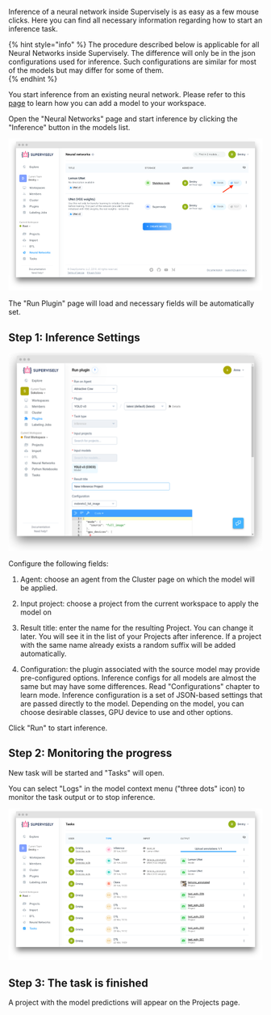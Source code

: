 Inference of a neural network inside Supervisely is as easy as a few mouse clicks. Here you can find all necessary information regarding how to start an inference task. 

{% hint style="info" %}
The procedure described below is applicable for all Neural Networks inside Supervisely. The difference will only be in the json configurations used for inference. Such configurations are similar for most of the models but may differ for some of them.  
{% endhint %}



You start inference from an existing neural network. Please refer to this [page](../my-models/my-models.md) to learn how you can add a model to your workspace.

Open the "Neural Networks" page and start inference by clicking the "Inference" button in the models list.



![](test.png)

The "Run Plugin" page will load and necessary fields will be automatically set.

## Step 1: Inference Settings

![](infer_a.png)

Configure the following fields:

1. Agent: choose an agent from the Cluster page on which the model will be applied. 

2. Input project: choose a project from the current workspace to apply the model on

3. Result title: enter the name for the resulting Project. You can change it later. You will see it in the list of your Projects after inference. If a project with the same name already exists a random suffix will be added automatically.

4. Configuration: the plugin associated with the source model may provide pre-configured options. Inference configs for all models are almost the same but may have some differences. Read "Configurations" chapter to learn mode. Inference configuration is a set of JSON-based settings that are passed directly to the model. Depending on the model, you can choose desirable classes, GPU device to use and other options. 

Click "Run" to start inference.



## Step 2: Monitoring the progress

New task will be started and "Tasks" will open.

You can select "Logs" in the model context menu ("three dots" icon) to monitor the task output or to stop inference.

![](process.png)



## Step 3: The task is finished

A project with the model predictions will appear on the Projects page.
